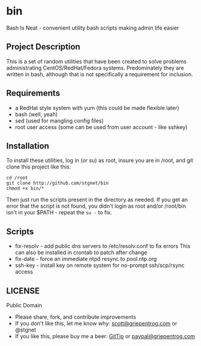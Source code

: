 bin
===

Bash Is Neat - convenient utility bash scripts making admin life easier

Project Description
-------------------

This is a set of random utilities that have been created to solve problems
administrating CentOS/RedHat/Fedora systems.  Predominately they are written
in bash, although that is not specifically a requirement for inclusion.

Requirements
------------

* a RedHat style system with yum (this could be made flexible later)
* bash (well, yeah)
* sed (used for mangling config files)
* root user access (some can be used from user account - like sshkey)

Installation
------------

To install these utilities, log in (or su) as root, insure you are in /root,
and git clone this project like this:

	cd /root
	git clone http://github.com/stgnet/bin
	chmod +x bin/*


Then just run the scripts present in the directory as needed.  If you get an
error that the script is not found, you didn't login as root and/or
/root/bin isn't in your $PATH - repeat the `su -` to fix.

Scripts
-------

* fix-resolv - add public dns servers  to /etc/resolv.conf to fix errors
		This can also be installed in crontab to patch after change
* fix-date - force an immediate ntpd resync to pool.ntp.org
* ssh-key - install key on remote system for no-prompt ssh/scp/rsync access

LICENSE
-------

Public Domain

* Please share, fork, and contribute improvements
* If you don't like this, let me know why: scott@griepentrog.com or @stgnet
* If you like this, please buy me a beer: [GitTip](https://www.gittip.com/stgnet/) or paypal@griepentrog.com

